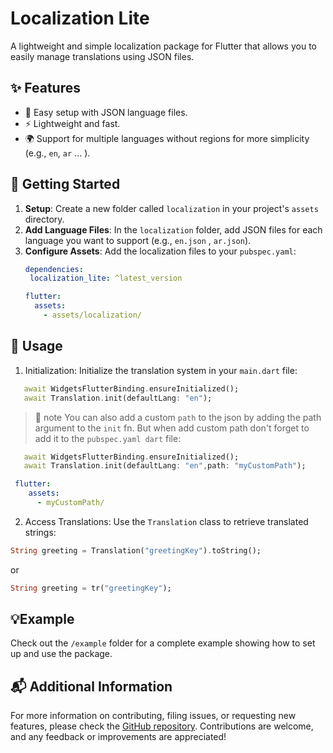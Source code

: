 # Localization Lite

A lightweight and simple localization package for Flutter that allows you to easily manage translations using JSON files.

## ✨ Features

- 📝 Easy setup with JSON language files.
- ⚡ Lightweight and fast.
- 🌍 Support for multiple languages without regions for more simplicity (e.g., `en`, `ar` ... ).

## 🚀 Getting Started

1. **Setup**: Create a new folder called `localization` in your project's `assets` directory.
2. **Add Language Files**: In the `localization` folder, add JSON files for each language you want to support (e.g., `en.json` , `ar.json`).
3. **Configure Assets**: Add the localization files to your `pubspec.yaml`:
   ```yaml
   dependencies:
    localization_lite: ^latest_version 

   flutter:
     assets:
       - assets/localization/
    ```
## 📖 Usage
1. Initialization: Initialize the translation system in your `main.dart` file:
 ```dart
    await WidgetsFlutterBinding.ensureInitialized();
    await Translation.init(defaultLang: "en");
 ```
 > 📝 note You can also add a custom `path` to the json by adding the path argument to the `init` fn. But when add custom path don't forget to add it to the `pubspec.yaml
 dart` file:
 ```dart
    await WidgetsFlutterBinding.ensureInitialized();
    await Translation.init(defaultLang: "en",path: "myCustomPath");
 ```
 ```yaml
  flutter:
     assets:
       - myCustomPath/
 ```
 
2. Access Translations: Use the `Translation` class to retrieve translated strings:
```dart
String greeting = Translation("greetingKey").toString();
```
or
```dart
String greeting = tr("greetingKey");
```
## 💡Example
Check out the `/example` folder for a complete example showing how to set up and use the package.
## 📬 Additional Information
For more information on contributing, filing issues, or requesting new features, please check the [GitHub repository](https://github.com/hesham04Dev/localization_lite). Contributions are welcome, and any feedback or improvements are appreciated!